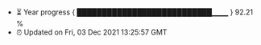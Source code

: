 - ⏳ Year progress { ███████████████████████████▁▁▁ } 92.21 %
- ⏰ Updated on Fri, 03 Dec 2021 13:25:57 GMT

